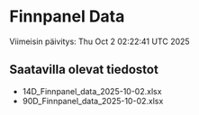# Finnpanel Data

Viimeisin päivitys: Thu Oct  2 02:22:41 UTC 2025

## Saatavilla olevat tiedostot
- 14D_Finnpanel_data_2025-10-02.xlsx
- 90D_Finnpanel_data_2025-10-02.xlsx
